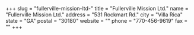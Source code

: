 +++
slug = "fullerville-mission-ltd-"
title = "Fullerville Mission Ltd."
name = "Fullerville Mission Ltd."
address = "531 Rockmart Rd."
city = "Villa Rica"
state = "GA"
postal = "30180"
website = ""
phone = "770-456-9619"
fax = ""
+++

